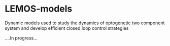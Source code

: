# LEMOS-models
Dynamic models used to study the dynamics of optogenetic two component system and develop efficient closed loop control strategies

....In progress...
